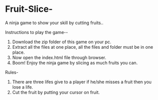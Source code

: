 # Fruit-Slice-
A ninja game to show your skill by cutting fruits..

Instructions to play the game--
1. Download the zip folder of this game on your pc.
2. Extract all the files at one place, all the files and folder must be in one place.
3. Now open the index.html file through browser.
4. Boom! Enjoy the ninja game by slicing as much fruits you can.

Rules-
1. There are three lifes give to a player if he/she misses a fruit then you lose a life.
2. Cut the fruit by putting your cursor on fruit.
   
